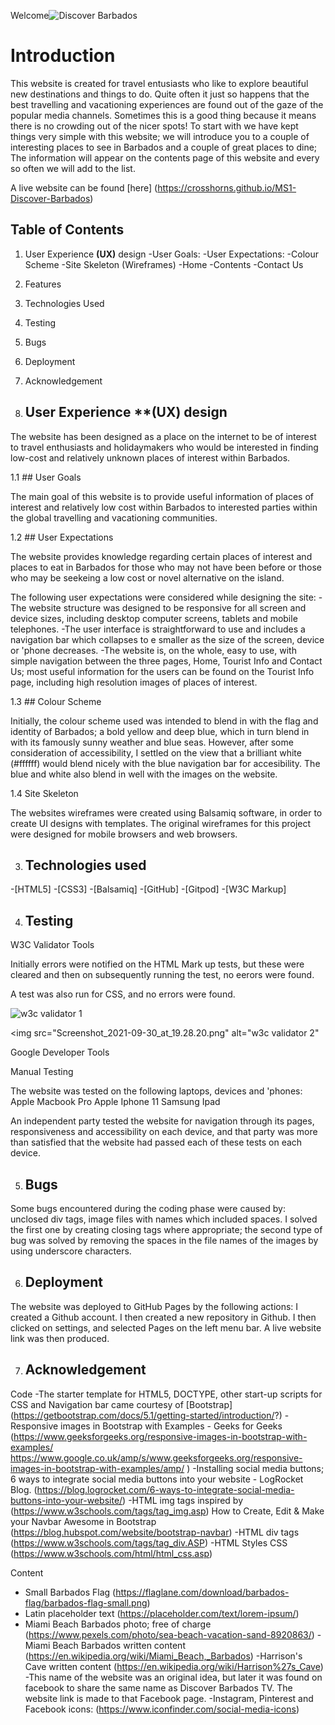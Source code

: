 Welcome![Discover Barbados](https://crosshorns.github.io/MS1-Discover-Barbados)

# Introduction
This website is created for travel entusiasts who like to explore beautiful new destinations and things to do. Quite often it just so happens that the best travelling and vacationing experiences are found out of the gaze of the popular media channels. Sometimes this is a good thing because it means there is no crowding out of the nicer spots! To start with we have kept things very simple with this website; we will introduce you to a couple of interesting places to see in Barbados and a couple of great places to dine; The information will appear on the contents page of this website and every so often we will add to the list.

A live website can be found [here] (https://crosshorns.github.io/MS1-Discover-Barbados)

## Table of Contents
1. User Experience **(UX)** design
-User Goals:
-User Expectations:
-Colour Scheme
-Site Skeleton (Wireframes)
  -Home
  -Contents
  -Contact Us
2. Features
3. Technologies Used
4. Testing
5. Bugs
6. Deployment
7. Acknowledgement  

1. ## User Experience **(UX) design

The website has been designed as a place on the internet to be of interest to travel enthusiasts and holidaymakers who would be interested in finding low-cost and relatively unknown places of interest within Barbados.

1.1 ## User Goals

The main goal of this website is to provide useful information of places of interest and relatively low cost within Barbados to interested parties within the global travelling and vacationing communities.

1.2 ## User Expectations

The website provides knowledge regarding certain places of interest and places to eat in Barbados for those who may not have been before or those who may be seekeing a low cost or novel alternative on the island.

The following user expectations were considered while designing the site:
-The website structure was designed to be responsive for all screen and device sizes, including desktop computer screens, tablets and mobile telephones.
-The user interface is straightforward to use and includes a navigation bar which collapses to e smaller as the size of the screen, device or 'phone decreases.
-The website is, on the whole, easy to use, with simple navigation between the three pages, Home, Tourist Info and Contact Us; most useful information for the users can be found on the Tourist Info page, including high resolution images of places of interest. 

1.3 ## Colour Scheme

Initially, the colour scheme used was intended to blend in with the flag and identity of Barbados; a bold yellow and deep blue, which in turn blend in with its famously sunny weather and blue seas. However, after some consideration of accessibility, I settled on the view that a brilliant white (#ffffff) would blend nicely with the blue navigation bar for accesibility. The blue and white also blend in well with the images on the website.

1.4 Site Skeleton

The websites wireframes were created using Balsamiq software, in order to create UI designs with templates. The original wireframes for this project were designed for mobile browsers and web browsers.

3. ## Technologies used

-[HTML5]
-[CSS3]
-[Balsamiq]
-[GitHub]
-[Gitpod]
-[W3C Markup]

4. ## Testing

W3C Validator Tools

Initially errors were notified on the HTML Mark up tests, but these were cleared and then on subsequently running the test, no eerors were found.

A test was also run for CSS, and no errors were found.

![w3c validator 1](images/Screenshot_2021-09-30_at_18.39.23.png)










<img src="Screenshot_2021-09-30_at_19.28.20.png" alt="w3c validator 2"











Google Developer Tools

Manual Testing

The website was tested on the following laptops, devices and 'phones:
Apple Macbook Pro
Apple Iphone 11
Samsung
Ipad

An independent party tested the website for navigation through its pages, responsiveness and accessibility on each device, and that party was more than satisfied that the website had passed each of these tests on each device.

5. ## Bugs

Some bugs encountered during the coding phase were caused by: unclosed div tags, image files with names which included spaces. I solved the first one by creating closing tags where appropriate; the second type of bug was solved by removing the spaces in the file names of the images by using underscore characters.

6. ## Deployment

The website was deployed to GitHub Pages by the following actions:
I created a Github account. I then created a new repository in Github. I then clicked on settings, and selected Pages on the left menu bar. A live website link was then produced.

7. ## Acknowledgement

Code
-The starter template for HTML5, DOCTYPE, other start-up scripts for CSS and Navigation bar came courtesy of [Bootstrap] (https://getbootstrap.com/docs/5.1/getting-started/introduction/?)
-Responsive images in Bootstrap with Examples - Geeks for Geeks (https://www.geeksforgeeks.org/responsive-images-in-bootstrap-with-examples/
https://www.google.co.uk/amp/s/www.geeksforgeeks.org/responsive-images-in-bootstrap-with-examples/amp/
)
-Installing social media buttons; 6 ways to integrate social media buttons into your website - LogRocket Blog. (https://blog.logrocket.com/6-ways-to-integrate-social-media-buttons-into-your-website/)
-HTML img tags inspired by (https://www.w3schools.com/tags/tag_img.asp)
How to Create, Edit & Make your Navbar Awesome in Bootstrap 
(https://blog.hubspot.com/website/bootstrap-navbar)
-HTML div tags (https://www.w3schools.com/tags/tag_div.ASP)
-HTML Styles CSS (https://www.w3schools.com/html/html_css.asp)

Content
- Small Barbados Flag (https://flaglane.com/download/barbados-flag/barbados-flag-small.png)
- Latin placeholder text (https://placeholder.com/text/lorem-ipsum/)
- Miami Beach Barbados photo; free of charge (https://www.pexels.com/photo/sea-beach-vacation-sand-8920863/)
-Miami Beach Barbados written content (https://en.wikipedia.org/wiki/Miami_Beach,_Barbados)
-Harrison's Cave written content (https://en.wikipedia.org/wiki/Harrison%27s_Cave)
-This name of the website was an original idea, but later it was found on facebook to share the same name as Discover Barbados TV. The website link is made to that Facebook page.
-Instagram, Pinterest and Facebook icons: (https://www.iconfinder.com/social-media-icons)
